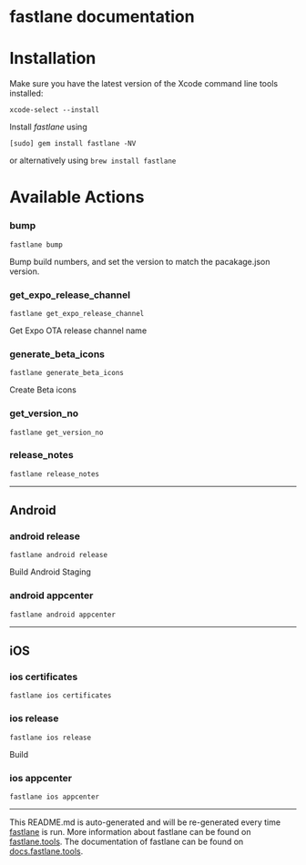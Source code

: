 fastlane documentation
================
# Installation

Make sure you have the latest version of the Xcode command line tools installed:

```
xcode-select --install
```

Install _fastlane_ using
```
[sudo] gem install fastlane -NV
```
or alternatively using `brew install fastlane`

# Available Actions
### bump
```
fastlane bump
```
Bump build numbers, and set the version to match the pacakage.json version.
### get_expo_release_channel
```
fastlane get_expo_release_channel
```
Get Expo OTA release channel name
### generate_beta_icons
```
fastlane generate_beta_icons
```
Create Beta icons
### get_version_no
```
fastlane get_version_no
```

### release_notes
```
fastlane release_notes
```


----

## Android
### android release
```
fastlane android release
```
Build Android Staging
### android appcenter
```
fastlane android appcenter
```


----

## iOS
### ios certificates
```
fastlane ios certificates
```

### ios release
```
fastlane ios release
```
Build
### ios appcenter
```
fastlane ios appcenter
```


----

This README.md is auto-generated and will be re-generated every time [fastlane](https://fastlane.tools) is run.
More information about fastlane can be found on [fastlane.tools](https://fastlane.tools).
The documentation of fastlane can be found on [docs.fastlane.tools](https://docs.fastlane.tools).
